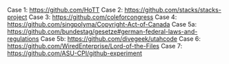 Case 1: https://github.com/HoTT
Case 2: https://github.com/stacks/stacks-project
Case 3: https://github.com/coleforcongress
Case 4: https://github.com/singpolyma/Copyright-Act-of-Canada
Case 5a: https://github.com/bundestag/gesetze#german-federal-laws-and-regulations
Case 5b: https://github.com/divegeek/utahcode
Case 6: https://github.com/WiredEnterprise/Lord-of-the-Files
Case 7: https://github.com/ASU-CPI/github-experiment

